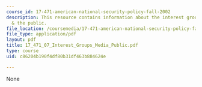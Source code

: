 ```yaml
---
course_id: 17-471-american-national-security-policy-fall-2002
description: This resource contains information about the interest groups, the media,
  & the public.
file_location: /coursemedia/17-471-american-national-security-policy-fall-2002/c86204b190f4df80b31df463b884624e_17_471_07_Interest_Groups_Media_Public.pdf
file_type: application/pdf
layout: pdf
title: 17_471_07_Interest_Groups_Media_Public.pdf
type: course
uid: c86204b190f4df80b31df463b884624e

---
```

None